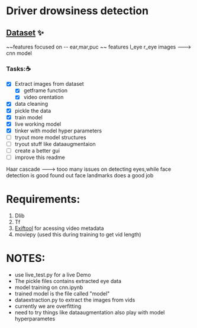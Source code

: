 # Driver drowsiness detection 

## [Dataset](https://sites.google.com/view/utarldd/home) :sparkles:

~~features focused on -- ear,mar,puc ~~
features l_eye r_eye images ---> cnn model


### Tasks::coffee:
- [x] Extract images from dataset
    - [x] getframe function
    - [x] video orentation
- [x] data cleaning
- [x] pickle the data
- [x] train model
- [x] live working model
- [x] tinker with model hyper parameters
- [ ] tryout more model structures
- [ ] tryout stuff like dataaugmentaion
- [ ] create a better gui
- [ ] improve this readme

Haar cascade ---> tooo many issues on detecting eyes,while face detection is good
found out face landmarks does a good job

# Requirements:
1. Dlib
2. Tf
3. [Exiftool](https://exiftool.org/) for acessing video metadata
4. moviepy (used this during training to get vid length)

# NOTES:
- use live_test.py for a live Demo
- The pickle files contains extracted eye data
- model training on cnn.ipynb 
- trained model is the file called "model"
- dataextraction.py to extract the images from vids
- currently we are overfitting 
- need to try things like dataaugmentation also play with model hyperparametes 
